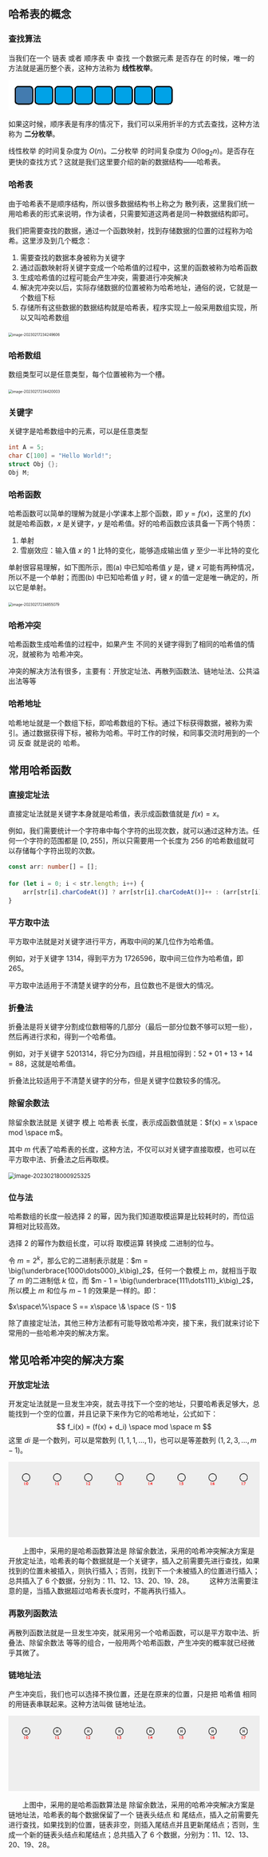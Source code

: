 ## 哈希表的概念

### 查找算法

当我们在一个 链表 或者 顺序表 中 查找 一个数据元素 是否存在 的时候，唯一的方法就是遍历整个表，这种方法称为 **线性枚举**。

![](./assets/1668063660-GiBXJH-1-1.gif)

如果这时候，顺序表是有序的情况下，我们可以采用折半的方式去查找，这种方法称为 **二分枚举**。

线性枚举 的时间复杂度为 $O(n)$。二分枚举 的时间复杂度为 $O(\log_2n)$。是否存在更快的查找方式？这就是我们这里要介绍的新的数据结构——哈希表。

### 哈希表

由于哈希表不是顺序结构，所以很多数据结构书上称之为 散列表，这里我们统一用哈希表的形式来说明，作为读者，只需要知道这两者是同一种数据结构即可。

我们把需要查找的数据，通过一个函数映射，找到存储数据的位置的过程称为哈希。这里涉及到几个概念：

1. 需要查找的数据本身被称为关键字
2. 通过函数映射将关键字变成一个哈希值的过程中，这里的函数被称为哈希函数
3. 生成哈希值的过程可能会产生冲突，需要进行冲突解决
4. 解决完冲突以后，实际存储数据的位置被称为哈希地址，通俗的说，它就是一个数组下标
5. 存储所有这些数据的数据结构就是哈希表，程序实现上一般采用数组实现，所以又叫哈希数组

<img src="E:\Ase\Documents\md\算法\assets\image-20230217234249606.png" alt="image-20230217234249606" style="zoom:50%;" />

### 哈希数组

数组类型可以是任意类型，每个位置被称为一个槽。

<img src="E:\Ase\Documents\md\算法\assets\image-20230217234420003.png" alt="image-20230217234420003" style="zoom:50%;" />

### 关键字

关键字是哈希数组中的元素，可以是任意类型

```c
int A = 5;
char C[100] = "Hello World!";
struct Obj {};
Obj M;
```

### 哈希函数

哈希函数可以简单的理解为就是小学课本上那个函数，即 $y = f(x)$，这里的 $f(x)$ 就是哈希函数，$x$ 是关键字，$y$ 是哈希值。好的哈希函数应该具备一下两个特质：

1. 单射
2. 雪崩效应：输入值 $x$ 的 1 比特的变化，能够造成输出值 $y$ 至少一半比特的变化

单射很容易理解，如下图所示，图(a) 中已知哈希值 $y$ 是，键 $x$ 可能有两种情况，所以不是一个单射；而图(b) 中已知哈希值 $y$ 时，键 $x$ 的值一定是唯一确定的，所以它是单射。

<img src="E:\Ase\Documents\md\算法\assets\image-20230217234855079.png" alt="image-20230217234855079" style="zoom:50%;" />

### 哈希冲突

哈希函数生成哈希值的过程中，如果产生 不同的关键字得到了相同的哈希值的情况，就被称为 哈希冲突。

冲突的解决方法有很多，主要有：开放定址法、再散列函数法、链地址法、公共溢出法等等

### 哈希地址

哈希地址就是一个数组下标，即哈希数组的下标。通过下标获得数据，被称为索引。通过数据获得下标，被称为哈希。平时工作的时候，和同事交流时用到的一个词 反查 就是说的 哈希。



## 常用哈希函数

### 直接定址法

直接定址法就是关键字本身就是哈希值，表示成函数值就是 $f(x) = x$。

例如，我们需要统计一个字符串中每个字符的出现次数，就可以通过这种方法。任何一个字符的范围都是 $[0, 255]$，所以只需要用一个长度为 256 的哈希数组就可以存储每个字符出现的次数。

```typescript
const arr: number[] = [];

for (let i = 0; i < str.length; i++) {
    arr[str[i].charCodeAt()] ? arr[str[i].charCodeAt()]++ : (arr[str[i].charCodeAt()] = 1);
}
```

### 平方取中法

平方取中法就是对关键字进行平方，再取中间的某几位作为哈希值。

例如，对于关键字 $1314$，得到平方为 $1726596$，取中间三位作为哈希值，即 $265$。

平方取中法适用于不清楚关键字的分布，且位数也不是很大的情况。

### 折叠法

折叠法是将关键字分割成位数相等的几部分（最后一部分位数不够可以短一些），然后再进行求和，得到一个哈希值。

例如，对于关键字 $5201314$，将它分为四组，并且相加得到：$52 + 01 + 13 + 14 = 88$，这就是哈希值。

折叠法比较适用于不清楚关键字的分布，但是关键字位数较多的情况。

### 除留余数法

除留余数法就是 关键字 模上 哈希表 长度，表示成函数值就是：$f(x) = x \space mod \space m$。

其中 $m$ 代表了哈希表的长度，这种方法，不仅可以对关键字直接取模，也可以在平方取中法、折叠法之后再取模。

<img src="E:\Ase\Documents\md\算法\assets\image-20230218000925325.png" alt="image-20230218000925325" style="zoom:80%;" />

### 位与法

哈希数组的长度一般选择 2 的幂，因为我们知道取模运算是比较耗时的，而位运算相对比较高效。

选择 2 的幂作为数组长度，可以将 取模运算 转换成 二进制的位与。

令 $m = 2^k$，那么它的二进制表示就是：$m = \big(\underbrace{1000\dots000}_k\big)_2$，任何一个数模上 $m$，就相当于取了 $m$ 的二进制低 $k$ 位，而 $m - 1 = \big(\underbrace{111\dots111}_k\big)_2$，所以模上 $m$ 和位与 $m-1$ 的效果是一样的。即：

$x\space\%\space S == x\space \& \space (S - 1)$

除了直接定址法，其他三种方法都有可能导致哈希冲突，接下来，我们就来讨论下常用的一些哈希冲突的解决方案。

## 常见哈希冲突的解决方案

### 开放定址法

开发定址法就是一旦发生冲突，就去寻找下一个空的地址，只要哈希表足够大，总能找到一个空的位置，并且记录下来作为它的哈希地址，公式如下：
$$
f_i(x) = (f(x) + d_i) \space mod \space m
$$
这里 $di$ 是一个数列，可以是常数列 $(1,1,1,\dots,1)$，也可以是等差数列 $(1,2,3,\dots,m-1)$。

![](./assets/1668063568-iNwzNy-3-1-2.gif)

  上图中，采用的是哈希函数算法是 除留余数法，采用的哈希冲突解决方案是 开放定址法，哈希表的每个数据就是一个关键字，插入之前需要先进行查找，如果找到的位置未被插入，则执行插入；否则，找到下一个未被插入的位置进行插入；总共插入了 6 个数据，分别为：11、12、13、20、19、28。
  这种方法需要注意的是，当插入数据超过哈希表长度时，不能再执行插入。

### 再散列函数法

再散列函数法就是一旦发生冲突，就采用另一个哈希函数，可以是平方取中法、折叠法、除留余数法 等等的组合，一般用两个哈希函数，产生冲突的概率就已经微乎其微了。

### 链地址法

产生冲突后，我们也可以选择不换位置，还是在原来的位置，只是把 哈希值 相同的用链表串联起来。这种方法叫做 链地址法。

![](./assets/1668063580-jMGEzg-3-3-2.gif)

  上图中，采用的是哈希函数算法是 除留余数法，采用的哈希冲突解决方案是 链地址法，哈希表的每个数据保留了一个 链表头结点 和 尾结点，插入之前需要先进行查找，如果找到的位置，链表非空，则插入尾结点并且更新尾结点；否则，生成一个新的链表头结点和尾结点；总共插入了 6 个数据，分别为：11、12、13、20、19、28。






























